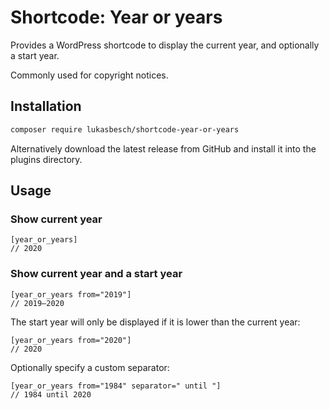 # Shortcode: Year or years

Provides a WordPress shortcode to display the current year, and optionally a start year.

Commonly used for copyright notices.

## Installation

```bash
composer require lukasbesch/shortcode-year-or-years
```

Alternatively download the latest release from GitHub and install it into the plugins directory.

## Usage

### Show current year
    [year_or_years]
    // 2020

### Show current year and a start year

    [year_or_years from="2019"]
    // 2019–2020

The start year will only be displayed if it is lower than the current year:

    [year_or_years from="2020"]
    // 2020

Optionally specify a custom separator:

    [year_or_years from="1984" separator=" until "]
    // 1984 until 2020
